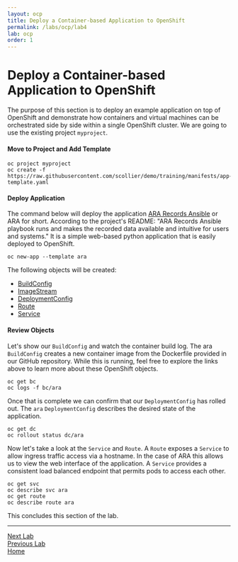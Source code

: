 ```yaml
---
layout: ocp
title: Deploy a Container-based Application to OpenShift
permalink: /labs/ocp/lab4
lab: ocp
order: 1
---
```


# Deploy a Container-based Application to OpenShift

The purpose of this section is to deploy an example application on top of OpenShift and demonstrate how containers and virtual machines can be orchestrated side by side within a single OpenShift cluster. We are going to use the existing project `myproject`.

#### Move to Project and Add Template

```
oc project myproject
oc create -f https://raw.githubusercontent.com/scollier/demo/training/manifests/app-template.yaml
```

#### Deploy Application

The command below will deploy the application [ARA Records Ansible](https://github.com/openstack/ara) or ARA for short.
According to the project's README: "ARA Records Ansible playbook runs and makes the recorded data available and intuitive for users and systems."  It is a simple web-based python application that is easily deployed to OpenShift.

```
oc new-app --template ara
```
The following objects will be created:

- [BuildConfig](https://docs.openshift.org/latest/dev_guide/builds/build_strategies.html#docker-strategy-options)
- [ImageStream](https://docs.openshift.org/latest/dev_guide/managing_images.html)
- [DeploymentConfig](https://docs.openshift.org/latest/dev_guide/deployments/how_deployments_work.html)
- [Route](https://docs.openshift.org/latest/dev_guide/routes.html)
- [Service](https://docs.openshift.org/latest/architecture/core_concepts/pods_and_services.html#services)


#### Review Objects


Let's show our `BuildConfig` and watch the container build log. The ara `BuildConfig` creates a new container image from the Dockerfile provided in our GitHub repository. While this is running, feel free to explore the links above to learn more about these OpenShift objects.

```
oc get bc
oc logs -f bc/ara
```

Once that is complete we can confirm that our `DeploymentConfig` has rolled out. The `ara` `DeploymentConfig`
describes the desired state of the application.

```
oc get dc
oc rollout status dc/ara
```

Now let's take a look at the `Service` and `Route`. A `Route` exposes a `Service` to allow ingress traffic access via a hostname.
In the case of ARA this allows us to view the web interface of the application.
A `Service` provides a consistent load balanced endpoint that permits pods to access each other.


```
oc get svc
oc describe svc ara
oc get route
oc describe route ara
```

This concludes this section of the lab.

---

[Next Lab](../ocp/lab5)\
[Previous Lab](../ocp/lab3)\
[Home](../../../labs)
